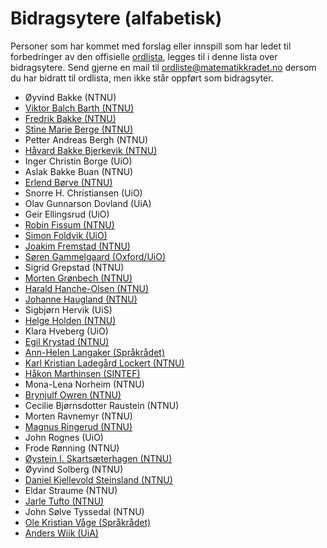 # Bidragsytere (alfabetisk)
Personer som har kommet med forslag eller innspill som har ledet til forbedringer av den offisielle [ordlista](https://matematikkradet.no/ordliste), legges til i denne lista over bidragsytere. Send gjerne en mail til [ordliste@matematikkradet.no](mailto:ordliste@matematikkradet.no) dersom du har bidratt til ordlista, men ikke står oppført som bidragsyter.

- Øyvind Bakke (NTNU)
- [Viktor Balch Barth (NTNU)](https://github.com/viktoba)
- [Fredrik Bakke (NTNU)](https://github.com/fredrik-bakke)
- [Stine Marie Berge (NTNU)](https://github.com/StineBerge)
- Petter Andreas Bergh (NTNU)
- [Håvard Bakke Bjerkevik (NTNU)](https://github.com/bjerkevik)
- Inger Christin Borge (UiO)
- Aslak Bakke Buan (NTNU)
- [Erlend Børve (NTNU)](https://github.com/bervinator)
- Snorre H. Christiansen (UiO)
- Olav Gunnarson Dovland (UiA)
- Geir Ellingsrud (UiO)
- [Robin Fissum (NTNU)](https://github.com/robinfissum) 
- [Simon Foldvik (UiO)](https://github.com/simonfoldvik)
- [Joakim Fremstad (NTNU)](https://github.com/jfremstad)
- [Søren Gammelgaard (Oxford/UiO)](https://github.com/sorengam)
- Sigrid Grepstad (NTNU)
- [Morten Grønbech (NTNU)](https://github.com/MortGron)
- [Harald Hanche-Olsen (NTNU)](https://github.com/hanche)
- [Johanne Haugland (NTNU)](https://github.com/johahaug)
- Sigbjørn Hervik (UiS)
- [Helge Holden (NTNU)](https://github.com/helgeholden)
- Klara Hveberg (UiO)
- [Egil Krystad (NTNU)](https://github.com/egilkrystad)
- [Ann-Helen Langaker (Språkrådet)](https://github.com/Langaker)
- [Karl Kristian Ladegård Lockert (NTNU)](https://github.com/kklocker)
- [Håkon Marthinsen (SINTEF)](https://github.com/hmarthinsen)
- Mona-Lena Norheim (NTNU)
- [Brynjulf Owren (NTNU)](https://github.com/bowre)
- Cecilie Bjørnsdotter Raustein (NTNU)
- Morten Ravnemyr (NTNU)
- [Magnus Ringerud (NTNU)](https://github.com/magnudr)
- John Rognes (UiO)
- Frode Rønning (NTNU)
- [Øystein I. Skartsæterhagen (NTNU)](https://github.com/oysteins)
- Øyvind Solberg (NTNU)
- [Daniel Kjellevold Steinsland (NTNU)](https://github.com/danielKSt)
- Eldar Straume (NTNU)
- [Jarle Tufto (NTNU)](https://github.com/jtufto)
- John Sølve Tyssedal (NTNU)
- [Ole Kristian Våge (Språkrådet)](https://github.com/OleVaage)
- [Anders Wiik (UiA)](https://github.com/AndersWiik92)
